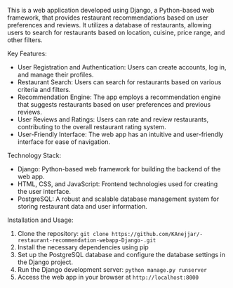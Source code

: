 This is a web application developed using Django, a Python-based web framework, that provides restaurant recommendations based on user preferences and reviews. It utilizes a database of restaurants, allowing users to search for restaurants based on location, cuisine, price range, and other filters.

Key Features:
- User Registration and Authentication: Users can create accounts, log in, and manage their profiles.
- Restaurant Search: Users can search for restaurants based on various criteria and filters.
- Recommendation Engine: The app employs a recommendation engine that suggests restaurants based on user preferences and previous reviews.
- User Reviews and Ratings: Users can rate and review restaurants, contributing to the overall restaurant rating system.
- User-Friendly Interface: The web app has an intuitive and user-friendly interface for ease of navigation.

Technology Stack:
- Django: Python-based web framework for building the backend of the web app.
- HTML, CSS, and JavaScript: Frontend technologies used for creating the user interface.
- PostgreSQL: A robust and scalable database management system for storing restaurant data and user information.

Installation and Usage:
1. Clone the repository: `git clone https://github.com/KAnejjar/-restaurant-recommendation-webapp-Django-.git`
2. Install the necessary dependencies using pip
3. Set up the PostgreSQL database and configure the database settings in the Django project.
4. Run the Django development server: `python manage.py runserver`
5. Access the web app in your browser at `http://localhost:8000`
